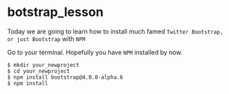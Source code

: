 # botstrap_lesson

Today we are going to learn how to install much famed `Twitter Bootstrap, or just Bootstrap` with `NPM`

Go to your terminal. Hopefully you have `NPM` installed by now.

```
$ mkdir your_newproject
$ cd your_newproject
$ npm install bootstrap@4.0.0-alpha.6
$ npm install
```
